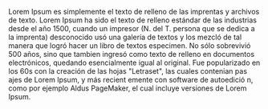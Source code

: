 Lorem Ipsum es simplemente el texto de relleno de las imprentas y archivos de texto. Lorem Ipsum ha sido el texto de relleno estándar de las industrias desde el año 1500, cuando un impresor (N. del T.
persona que se dedica a la imprenta) desconocido usó una galería de textos y los mezcló de tal manera que logró hacer un libro de textos especimen. No sólo sobrevivió 500 años,
sino que tambien ingresó como texto de relleno en documentos electrónicos, quedando esencialmente 
igual al original. Fue popularizado en
los 60s con la creación de las hojas 
"Letraset", las cuales contenian pas
ajes de Lorem Ipsum, y más recient
emente con software de autoedició
n, como por 
ejemplo Aldus PageMaker, el
cual incluye versiones de Lorem Ipsum.
